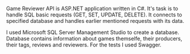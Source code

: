 Game Reviewer API is ASP.NET application written in C#. It's task is to handle SQL basic requests (GET, SET, UPDATE, DELETE). It connects to specified database and handles earlier mentioned requests with its data.

I used Microsoft SQL Server Management Studio to create a database. Database contains information about games themselfe, their producers, their tags, reviews and reviewers. For the tests I used Swagger.
